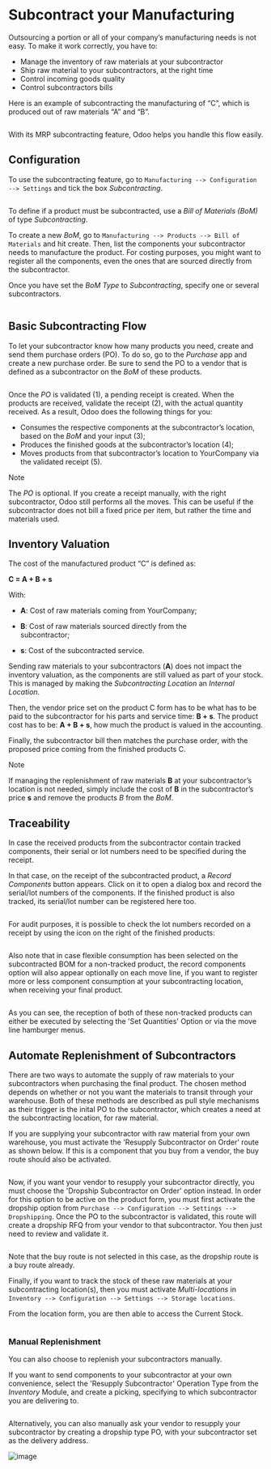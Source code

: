 # Subcontract your Manufacturing

Outsourcing a portion or all of your company’s manufacturing needs is
not easy. To make it work correctly, you have to:

- Manage the inventory of raw materials at your subcontractor
- Ship raw material to your subcontractors, at the right time
- Control incoming goods quality
- Control subcontractors bills

Here is an example of subcontracting the manufacturing of “C”, which is
produced out of raw materials “A” and “B”.

<img src="subcontracting/subcontracting_01.png" class="align-center"
alt="" />

With its MRP subcontracting feature, Odoo helps you handle this flow
easily.

## Configuration

To use the subcontracting feature, go to `Manufacturing
--> Configuration --> Settings` and tick the box *Subcontracting*.

<img src="subcontracting/sbc_1.png" class="align-center" alt="" />

To define if a product must be subcontracted, use a *Bill of Materials
(BoM)* of type *Subcontracting*.

To create a new *BoM*, go to `Manufacturing --> Products -->
Bill of Materials` and hit create. Then, list the components your
subcontractor needs to manufacture the product. For costing purposes,
you might want to register all the components, even the ones that are
sourced directly from the subcontractor.

Once you have set the *BoM Type* to *Subcontracting*, specify one or
several subcontractors.

<img src="subcontracting/sbc_2.png" class="align-center" alt="" />

## Basic Subcontracting Flow

To let your subcontractor know how many products you need, create and
send them purchase orders (PO). To do so, go to the *Purchase* app and
create a new purchase order. Be sure to send the PO to a vendor that is
defined as a subcontractor on the *BoM* of these products.

<img src="subcontracting/subcontracting_04.png" class="align-center"
alt="" />

Once the *PO* is validated (1), a pending receipt is created. When the
products are received, validate the receipt (2), with the actual
quantity received. As a result, Odoo does the following things for you:

- Consumes the respective components at the subcontractor’s location,
  based on the *BoM* and your input (3);
- Produces the finished goods at the subcontractor’s location (4);
- Moves products from that subcontractor’s location to YourCompany via
  the validated receipt (5).

> [!NOTE]
> The *PO* is optional. If you create a receipt manually, with the right
> subcontractor, Odoo still performs all the moves. This can be useful
> if the subcontractor does not bill a fixed price per item, but rather
> the time and materials used.

## Inventory Valuation

The cost of the manufactured product “C” is defined as:

**C = A + B + s**

With:

- **A**: Cost of raw materials coming from YourCompany;

- **B**: Cost of raw materials sourced directly from the  
  subcontractor;

- **s**: Cost of the subcontracted service.

Sending raw materials to your subcontractors (**A**) does not impact the
inventory valuation, as the components are still valued as part of your
stock. This is managed by making the *Subcontracting Location* an
*Internal Location*.

Then, the vendor price set on the product C form has to be what has to
be paid to the subcontractor for his parts and service time: **B + s**.
The product cost has to be: **A + B + s**, how much the product is
valued in the accounting.

Finally, the subcontractor bill then matches the purchase order, with
the proposed price coming from the finished products C.

> [!NOTE]
> If managing the replenishment of raw materials **B** at your
> subcontractor’s location is not needed, simply include the cost of
> **B** in the subcontractor’s price **s** and remove the products *B*
> from the *BoM*.

## Traceability

In case the received products from the subcontractor contain tracked
components, their serial or lot numbers need to be specified during the
receipt.

In that case, on the receipt of the subcontracted product, a *Record
Components* button appears. Click on it to open a dialog box and record
the serial/lot numbers of the components. If the finished product is
also tracked, its serial/lot number can be registered here too.

<img src="subcontracting/sbc_3.png" class="align-center" alt="" />

For audit purposes, it is possible to check the lot numbers recorded on
a receipt by using the icon on the right of the finished products:

<img src="subcontracting/sbc_4.png" class="align-center" alt="" />

Also note that in case flexible consumption has been selected on the
subcontracted BOM for a non-tracked product, the record components
option will also appear optionally on each move line, if you want to
register more or less component consumption at your subcontracting
location, when receiving your final product.

<img src="subcontracting/sbc_5.png" class="align-center" alt="" />

As you can see, the reception of both of these non-tracked products can
either be executed by selecting the 'Set Quantities' Option or via the
move line hamburger menus.

## Automate Replenishment of Subcontractors

There are two ways to automate the supply of raw materials to your
subcontractors when purchasing the final product. The chosen method
depends on whether or not you want the materials to transit through your
warehouse. Both of these methods are described as pull style mechanisms
as their trigger is the inital PO to the subcontractor, which creates a
need at the subcontracting location, for raw material.

If you are supplying your subcontractor with raw material from your own
warehouse, you must activate the 'Resupply Subcontractor on Order' route
as shown below. If this is a component that you buy from a vendor, the
buy route should also be activated.

<img src="subcontracting/sbc_6.png" class="align-center" alt="" />

Now, if you want your vendor to resupply your subcontractor directly,
you must choose the 'Dropship Subcontractor on Order' option instead. In
order for this option to be active on the product form, you must first
activate the dropship option from
`Purchase --> Configuration --> Settings -->
Dropshipping`. Once the PO to the subcontractor is validated, this route
will create a dropship RFQ from your vendor to that subcontractor. You
then just need to review and validate it.

<img src="subcontracting/sbc_7.png" class="align-center" alt="" />

Note that the buy route is not selected in this case, as the dropship
route is a buy route already.

Finally, if you want to track the stock of these raw materials at your
subcontracting location(s), then you must activate *Multi-locations* in
`Inventory -->
Configuration --> Settings --> Storage locations`.

From the location form, you are then able to access the Current Stock.

<img src="subcontracting/sbc_8.png" class="align-center" alt="" />

### Manual Replenishment

You can also choose to replenish your subcontractors manually.

If you want to send components to your subcontractor at your own
convenience, select the 'Resupply Subcontractor' Operation Type from the
*Inventory* Module, and create a picking, specifying to which
subcontractor you are delivering to.

<img src="subcontracting/sbc_9.png" class="align-center" alt="" />

Alternatively, you can also manually ask your vendor to resupply your
subcontractor by creating a dropship type PO, with your subcontractor
set as the delivery address.

<img src="subcontracting/sbc_10.png" class="align-center" alt="image" />

